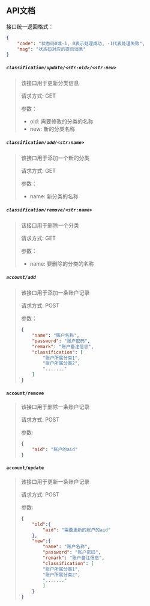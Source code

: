 ## API文档

接口统一返回格式：
```json
{
    "code": "状态码0或-1, 0表示处理成功, -1代表处理失败",
    "msg": "状态码对应的提示消息"
}
```

##### `classification/update/<str:old>/<str:new>`
> 该接口用于更新分类信息
> 
> 请求方式: GET
> 
> 参数：
> - old: 需要修改的分类的名称
> - new: 新的分类名称

##### `classification/add/<str:name>`
> 该接口用于添加一个新的分类
>
> 请求方式: GET
>
> 参数：
>
> - name: 新分类的名称

##### `classification/remove/<str:name>`
> 该接口用于删除一个分类
>
> 请求方式: GET
>
> 参数：
>
> - name: 要删除的分类的名称

##### `account/add`
> 该接口用于添加一条账户记录
>
> 请求方式: POST
>
> 参数：
> ```json
> {
>     "name": "账户名称",
>     "password": "账户密码",
>     "remark": "账户备注信息",
>     "classification": [
>         "账户所属分类1",
>         "账户所属分类2",
>         "......."
>     ]
> }
> ```
>



#### `account/remove`

> 该接口用于删除一条账户记录
>
> 请求方式: POST
>
> 参数:
>
> ```json
> {
>     "aid": "账户的aid"
> }
> ```



#### `account/update`

> 该接口用于更新一条账户记录
>
> 请求方式: POST
>
> 参数:
>
> ```json
> {
>     "old":{
>         "aid": "需要更新的账户的aid"
>     },
>     "new":{
>         "name": "账户名称",
>         "password": "账户密码",
>         "remark": "账户备注信息",
>         "classification": [
>         "账户所属分类1",
>         "账户所属分类2",
>         "......."
>         ]
>     }
> }
> ```
>
> 